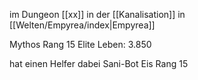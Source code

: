 im Dungeon [[xx]] in der [[Kanalisation]] in [[Welten/Empyrea/index|Empyrea]]

Mythos Rang 15 Elite
Leben: 3.850

hat einen Helfer dabei Sani-Bot Eis Rang 15
